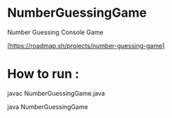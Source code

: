 # NumberGuessingGame
Number Guessing Console Game


[https://roadmap.sh/projects/number-guessing-game]

# How to run : 
javac NumberGuessingGame.java


java NumberGuessingGame
